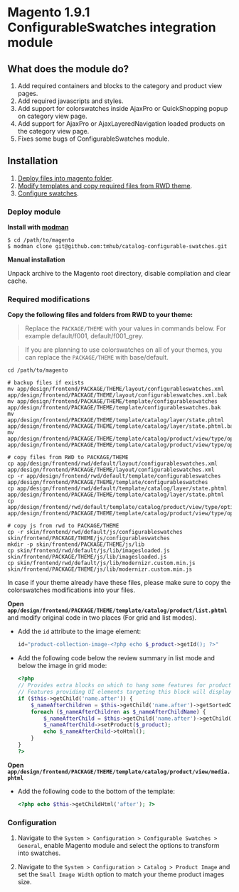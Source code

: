 Magento 1.9.1 ConfigurableSwatches integration module
=====================================================

## What does the module do?
1. Add required containers and blocks to the category and product view pages.
2. Add required javascripts and styles.
3. Add support for colorswatches inside AjaxPro or QuickShopping popup on category view page.
4. Add support for AjaxPro or AjaxLayeredNavigation loaded products on the category view page.
5. Fixes some bugs of ConfigurableSwatches module.

## Installation
1. [Deploy files into magento folder](#deploy-module).
3. [Modify templates and copy required files from RWD theme](#required-modifications).
2. [Configure swatches](#configuration).

### Deploy module
**Install with [modman](https://github.com/colinmollenhour/modman)**

    $ cd /path/to/magento
    $ modman clone git@github.com:tmhub/catalog-configurable-swatches.git

**Manual installation**

Unpack archive to the Magento root directory, disable compilation and clear cache.

### Required modifications
**Copy the following files and folders from RWD to your theme:**

> Replace the `PACKAGE/THEME` with your values in commands below. For example default/f001, default/f001_grey.

> If you are planning to use colorswatches on all of your themes, you can replace the `PACKAGE/THEME` with base/default.

    cd /path/to/magento

    # backup files if exists
    mv app/design/frontend/PACKAGE/THEME/layout/configurableswatches.xml app/design/frontend/PACKAGE/THEME/layout/configurableswatches.xml.bak
    mv app/design/frontend/PACKAGE/THEME/template/configurableswatches app/design/frontend/PACKAGE/THEME/template/configurableswatches.bak
    mv app/design/frontend/PACKAGE/THEME/template/catalog/layer/state.phtml app/design/frontend/PACKAGE/THEME/template/catalog/layer/state.phtml.bak
    mv app/design/frontend/PACKAGE/THEME/template/catalog/product/view/type/options/configurable.phtml app/design/frontend/PACKAGE/THEME/template/catalog/product/view/type/options/configurable.phtml.bak

    # copy files from RWD to PACKAGE/THEME
    cp app/design/frontend/rwd/default/layout/configurableswatches.xml app/design/frontend/PACKAGE/THEME/layout/configurableswatches.xml
    cp -r app/design/frontend/rwd/default/template/configurableswatches app/design/frontend/PACKAGE/THEME/template/configurableswatches
    cp app/design/frontend/rwd/default/template/catalog/layer/state.phtml app/design/frontend/PACKAGE/THEME/template/catalog/layer/state.phtml
    cp app/design/frontend/rwd/default/template/catalog/product/view/type/options/configurable.phtml app/design/frontend/PACKAGE/THEME/template/catalog/product/view/type/options/configurable.phtml

    # copy js from rwd to PACKAGE/THEME
    cp -r skin/frontend/rwd/default/js/configurableswatches skin/frontend/PACKAGE/THEME/js/configurableswatches
    mkdir -p skin/frontend/PACKAGE/THEME/js/lib
    cp skin/frontend/rwd/default/js/lib/imagesloaded.js skin/frontend/PACKAGE/THEME/js/lib/imagesloaded.js
    cp skin/frontend/rwd/default/js/lib/modernizr.custom.min.js skin/frontend/PACKAGE/THEME/js/lib/modernizr.custom.min.js

In case if your theme already have these files, please make sure to copy the
colorswatches modifications into your files.

**Open `app/design/frontend/PACKAGE/THEME/template/catalog/product/list.phtml`**
and modify original code in two places (For grid and list modes).

* Add the `id` attribute to the image element:

    ```php
    id="product-collection-image-<?php echo $_product->getId(); ?>"
    ```

* Add the following code below the review summary in list mode and below the
    image in grid mode:

    ```php
    <?php
    // Provides extra blocks on which to hang some features for products in the list
    // Features providing UI elements targeting this block will display directly below the product name
    if ($this->getChild('name.after')) {
        $_nameAfterChildren = $this->getChild('name.after')->getSortedChildren();
        foreach ($_nameAfterChildren as $_nameAfterChildName) {
            $_nameAfterChild = $this->getChild('name.after')->getChild($_nameAfterChildName);
            $_nameAfterChild->setProduct($_product);
            echo $_nameAfterChild->toHtml();
        }
    }
    ?>
    ```

**Open `app/design/frontend/PACKAGE/THEME/template/catalog/product/view/media.phtml`**

* Add the following code to the bottom of the template:

    ```php
    <?php echo $this->getChildHtml('after'); ?>
    ```

### Configuration
1. Navigate to the `System > Configuration > Configurable Swatches > General`,
    enable Magento module and select the options to transform into swatches.

2. Navigate to the `System > Configuration > Catalog > Product Image` and set
    the `Small Image Width` option to match your theme product images size.
